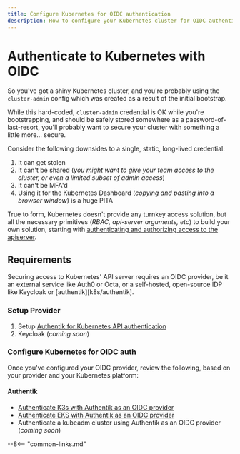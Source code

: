 ```yaml
---
title: Configure Kubernetes for OIDC authentication
description: How to configure your Kubernetes cluster for OIDC authentication, so that you can provide RBAC-protected access to multiple users
---
```

# Authenticate to Kubernetes with OIDC

So you've got a shiny Kubernetes cluster, and you're probably using the `cluster-admin` config which was created as a result of the initial bootstrap.

While this hard-coded, `cluster-admin` credential is OK while you're bootstrapping, and should be safely stored somewhere as a password-of-last-resort, you'll probably want to secure your cluster with something a little more... secure.

Consider the following downsides to a single, static, long-lived credential:

1. It can get stolen
2. It can't be shared (*you might want to give your team access to the cluster, or even a limited subset of admin access*)
3. It can't be MFA'd
4. Using it for the Kubernetes Dashboard (*copying and pasting into a browser window*) is a huge PITA

True to form, Kubernetes doesn't provide any turnkey access solution, but all the necessary primitives (*RBAC, api-server arguments, etc*) to build your own solution, starting with [authenticating and authorizing access to the apiserver](https://kubernetes.io/docs/reference/access-authn-authz/authentication/#configuring-the-api-server).

## Requirements

Securing access to Kubernetes' API server requires an OIDC provider, be it an external service like Auth0 or Octa, or a self-hosted, open-source IDP like Keycloak or [authentik][k8s/authentik].

### Setup Provider

1. Setup [Authentik for Kubernetes API authentication](/kubernetes/authentication/authentik/)
2. Keycloak (*coming soon*)

### Configure Kubernetes for OIDC auth

Once you've configured your OIDC provider, review the following, based on your provider and your Kubernetes platform:

#### Authentik

* [Authenticate K3s with Authentik as an OIDC provider](/kubernetes/oidc-authentication/k3s-authentik/)
* [Authenticate EKS with Authentik as an OIDC provider](/kubernetes/oidc-authentication/eks-authentik/)
* Authenticate a kubeadm cluster using Authentik as an OIDC provider (*coming soon*)

--8<-- "common-links.md"